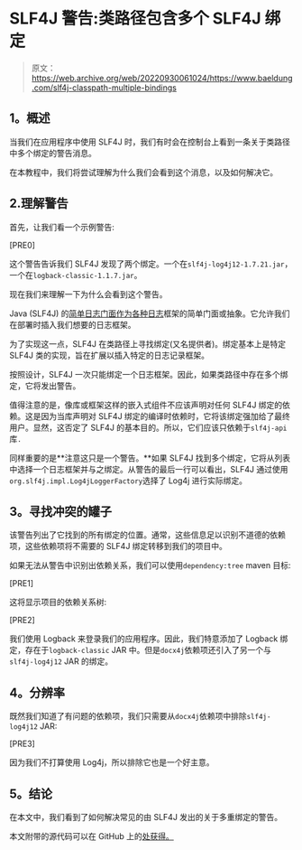 # SLF4J 警告:类路径包含多个 SLF4J 绑定

> 原文：<https://web.archive.org/web/20220930061024/https://www.baeldung.com/slf4j-classpath-multiple-bindings>

## **1。概述**

当我们在应用程序中使用 SLF4J 时，我们有时会在控制台上看到一条关于类路径中多个绑定的警告消息。

在本教程中，我们将尝试理解为什么我们会看到这个消息，以及如何解决它。

## 2.理解警告

首先，让我们看一个示例警告:

[PRE0]

这个警告告诉我们 SLF4J 发现了两个绑定。一个在`slf4j-log4j12-1.7.21.jar`，一个在`logback-classic-1.1.7.jar`。

现在我们来理解一下为什么会看到这个警告。

Java (SLF4J) 的[简单日志门面作为各种](/web/20220524024034/https://www.baeldung.com/slf4j-with-log4j2-logback)[日志](/web/20220524024034/https://www.baeldung.com/java-logging-intro)框架的简单门面或抽象。它允许我们在部署时插入我们想要的日志框架。

为了实现这一点，SLF4J 在类路径上寻找绑定(又名提供者)。绑定基本上是特定 SLF4J 类的实现，旨在扩展以插入特定的日志记录框架。

按照设计，SLF4J 一次只能绑定一个日志框架。因此，如果类路径中存在多个绑定，它将发出警告。

值得注意的是，像库或框架这样的嵌入式组件不应该声明对任何 SLF4J 绑定的依赖。这是因为当库声明对 SLF4J 绑定的编译时依赖时，它将该绑定强加给了最终用户。显然，这否定了 SLF4J 的基本目的。所以，它们应该只依赖于`slf4j-api`库`.`

同样重要的是**注意这只是一个警告。**如果 SLF4J 找到多个绑定，它将从列表中选择一个日志框架并与之绑定。从警告的最后一行可以看出，SLF4J 通过使用`org.slf4j.impl.Log4jLoggerFactory`选择了 Log4j 进行实际绑定。

## **3。寻找冲突的罐子**

该警告列出了它找到的所有绑定的位置。通常，这些信息足以识别不道德的依赖项，这些依赖项将不需要的 SLF4J 绑定转移到我们的项目中。

如果无法从警告中识别出依赖关系，我们可以使用`dependency:tree` maven 目标:

[PRE1]

这将显示项目的依赖关系树:

[PRE2]

我们使用 Logback 来登录我们的应用程序。因此，我们特意添加了 Logback 绑定，存在于`logback-classic` JAR 中。但是`docx4j`依赖项还引入了另一个与`slf4j-log4j12` JAR 的绑定。

## **4。分辨率**

既然我们知道了有问题的依赖项，我们只需要从`docx4j`依赖项中排除`slf4j-log4j12` JAR:

[PRE3]

因为我们不打算使用 Log4j，所以排除它也是一个好主意。

## **5。结论**

在本文中，我们看到了如何解决常见的由 SLF4J 发出的关于多重绑定的警告。

本文附带的源代码可以在 GitHub 上的[处获得。](https://web.archive.org/web/20220524024034/https://github.com/eugenp/tutorials/tree/master/logging-modules/logback)